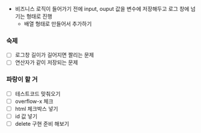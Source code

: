 - 비즈니스 로직이 들어가기 전에 input, ouput 값을 변수에 저장해두고 로그 창에 넘기는 형태로 진행
  - 배열 형태로 만들어서 추가하기

### 숙제
- [ ] 로그창 길이가 길어지면 짤리는 문제
- [ ] 연산자가 같이 저장되는 문제

### 파랑이 할 거
- [ ] 테스트코드 맞춰오기
- [ ] overflow-x 체크
- [ ] html 체크박스 넣기
- [ ] id 값 넣기
- [ ] delete 구현 준비 해보기